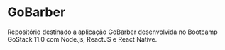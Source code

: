 # GoBarber
Repositório destinado a aplicação GoBarber desenvolvida no Bootcamp GoStack 11.0 com Node.js, ReactJS e React Native.
